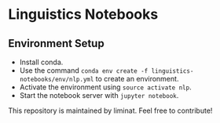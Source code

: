 
# Linguistics Notebooks

## Environment Setup

- Install conda.
- Use the command `conda env create -f linguistics-notebooks/env/nlp.yml` to create an environment.
- Activate the environment using `source activate nlp`.
- Start the notebook server with `jupyter notebook`.

This repository is maintained by liminat. Feel free to contribute!